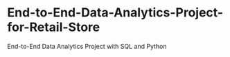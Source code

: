 # End-to-End-Data-Analytics-Project-for-Retail-Store
End-to-End Data Analytics Project with SQL and Python
